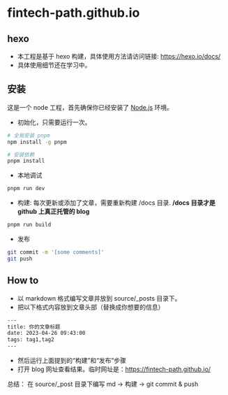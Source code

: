 # fintech-path.github.io

## hexo

- 本工程是基于 hexo 构建，具体使用方法请访问链接: <https://hexo.io/docs/>
- 具体使用细节还在学习中。

## 安装

这是一个 node 工程，首先确保你已经安装了 [Node.js](https://nodejs.org/) 环境。

- 初始化，只需要运行一次。

```bash
# 全局安装 pnpm
npm install -g pnpm

# 安装依赖
pnpm install
```

- 本地调试
  
```bash
pnpm run dev
```

- 构建: 每次更新或添加了文章，需要重新构建 /docs 目录. **/docs 目录才是 github 上真正托管的 blog**
  
```bash
pnpm run build
```

- 发布

```bash
git commit -m '[some comments]'
git push
```

## How to

- 以 markdown 格式编写文章并放到 source/_posts 目录下。
- 把以下格式内容放到文章头部（替换成你想要的信息）

```bash
---
title: 你的文章标题
date: 2023-04-26 09:43:00
tags: tag1,tag2
---
```

- 然后运行上面提到的“构建”和“发布”步骤
- 打开 blog 网址查看结果。临时网址是：<https://fintech-path.github.io/>

总结： 在 source/_post 目录下编写 md -> 构建 -> git commit & push